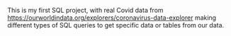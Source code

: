 This is my first SQL project, with real Covid data from https://ourworldindata.org/explorers/coronavirus-data-explorer making different types of SQL queries to get specific data or tables from our data.
